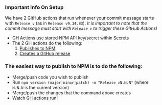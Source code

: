 ### Important Info On Setup

We have 2 GitHub actions that run whenever your commit message starts with `Release v` (as in `Release v9.34.83`). *It is important to note that the commit message must start with `Release v` to trigger these GitHub Actions!*

- GH Actions use stored NPM API key/secret within [Secrets](https://github.com/material-table-core/core/settings/secrets/actions)
- The 2 GH actions do the following:
  1. [Publishes to NPM](https://github.com/material-table-core/core/blob/master/.github/workflows/publish.yml#L21)
  2. [Creates a GitHub release](https://github.com/material-table-core/core/blob/master/.github/workflows/publish.yml#L36)

### The easiest way to publish to NPM is to do the following:

- Merge/push code you wish to publish
- Run `npm version (major|minor|patch) -m "Release vN.N.N"` (where `N.N.N` is the current version)
- Merge/push the changes that the command above creates
- Watch GH actions run!
